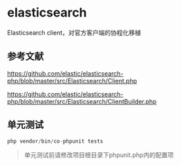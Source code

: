 # elasticsearch
Elasticsearch client，对官方客户端的协程化移植

## 参考文献
https://github.com/elastic/elasticsearch-php/blob/master/src/Elasticsearch/Client.php

https://github.com/elastic/elasticsearch-php/blob/master/src/Elasticsearch/ClientBuilder.php

## 单元测试
```php
php vendor/bin/co-phpunit tests
```
> 单元测试前请修改项目根目录下phpunit.php内的配置项